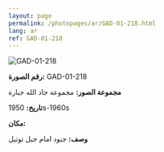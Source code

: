 ```yaml
---
layout: page
permalink: /photopages/ar/GAD-01-218.html
lang: ar
ref: GAD-01-218
---
```


![GAD-01-218](/smallimages/GAD-01-218-600.jpg)

**رقم الصورة:** GAD-01-218

**مجموعة الصور:** مجموعة جاد الله جبارة

**تاريخ:**  1950s-1960s

**مكان:**

**وصف:** جنود امام جبل توتيل
